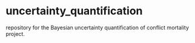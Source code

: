 # uncertainty_quantification
 repository for the Bayesian uncertainty quantification of conflict mortality project. 
